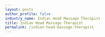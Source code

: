 ```yaml
---
layout: posts 
author_profile: false 
industry_name: Indian Head Massage Therapist
title: Indian Head Massage Therapist
permalink: /indian-head-massage-therapist
---
```

